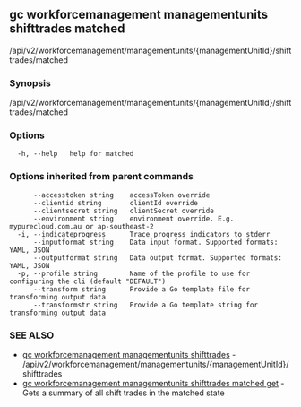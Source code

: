 ## gc workforcemanagement managementunits shifttrades matched

/api/v2/workforcemanagement/managementunits/{managementUnitId}/shifttrades/matched

### Synopsis

/api/v2/workforcemanagement/managementunits/{managementUnitId}/shifttrades/matched

### Options

```
  -h, --help   help for matched
```

### Options inherited from parent commands

```
      --accesstoken string    accessToken override
      --clientid string       clientId override
      --clientsecret string   clientSecret override
      --environment string    environment override. E.g. mypurecloud.com.au or ap-southeast-2
  -i, --indicateprogress      Trace progress indicators to stderr
      --inputformat string    Data input format. Supported formats: YAML, JSON
      --outputformat string   Data output format. Supported formats: YAML, JSON
  -p, --profile string        Name of the profile to use for configuring the cli (default "DEFAULT")
      --transform string      Provide a Go template file for transforming output data
      --transformstr string   Provide a Go template string for transforming output data
```

### SEE ALSO

* [gc workforcemanagement managementunits shifttrades](gc_workforcemanagement_managementunits_shifttrades.html)	 - /api/v2/workforcemanagement/managementunits/{managementUnitId}/shifttrades
* [gc workforcemanagement managementunits shifttrades matched get](gc_workforcemanagement_managementunits_shifttrades_matched_get.html)	 - Gets a summary of all shift trades in the matched state


